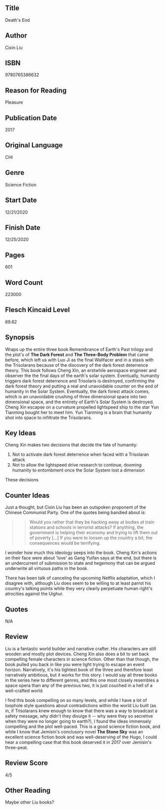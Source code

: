 ## Title
Death's End

## Author
Cixin Liu

## ISBN
9780765386632

## Reason for Reading
Pleasure

## Publication Date
2017

## Original Language
CHI

## Genre
Science Fiction

## Start Date
12/21/2020

## Finish Date
12/25/2020

## Pages
601

## Word Count
223000

## Flesch Kincaid Level
69.62

## Synopsis
Wraps up the entire three book Remembrance of Earth's Past trilogy and the plot's of **The Dark Forest** and **The Three-Body Problem** that came before, which left us with Luo Ji as the final
Wallfacer and in a stasis with the Trisolarans because of the discovery of the dark forest deterrence theory. This book follows Cheng Xin, an erstwhile aerospace engineer and observer the the final days of the earth's solar system. Eventually, humanity triggers dark forest deterrence and Trisolaris is destroyed, confirming the dark forest theory and putting a real and unavoidable counter on the end of humanity in the Solar System. Eventually, the dark forest attack comes, which is an unavoidable crushing of three dimensional space into two dimensional space, and the entirety of Earth's Solar System is destroyed. Cheng Xin escapse on a curvature propelled lightspeed ship to the star Yun Tianming bought her to meet him. Yun Tianming is a brain that humanity shot into space to infiltrate the Trisolarans.

## Key Ideas
Cheng Xin makes two decisions that decide the fate of humanity:

1. Not to activate dark forest deterrence when faced with a Trisolaran attack
2. Not to allow the lightspeed drive research to continue, dooming humanity to entombment once the Solar System lost a dimension

These decisions

## Counter Ideas
Just a thought, but Cixin Liu has been an outspoken proponent of the Chinese Communist Party. One of the quotes being bandied about is:

>> Would you rather that they be hacking away at bodies at train stations and schools in terrorist attacks? If anything, the government is helping their economy and trying to lift them out of poverty [...] If you were to loosen up the country a bit, the consequences would be terrifying.

I wonder how much this ideology seeps into the book. Cheng Xin's actions on their face were about 'love' as Gang Yuifan says at the end, but there is an undercurrent of submission to state and hegemony that can be argued underwrite all virtuous paths in the book.

There has been talk of canceling the upcoming Netflix adaptation, which I disagree with, although Liu does seem to be willing to at least parrot his country's talking points while they very clearly perpetuate human right's atrocities against the Uighur.

## Quotes
N/A

## Review
Liu is a fantastic world builder and narrative crafter. His characters are still wooden and mostly plot devices. Cheng Xin also does a bit to set back compelling female characters in science fiction. Other than that though, the book pulled you back in like you were light trying to escape an event horizon. Narratively, it's his tightest book of the three and therefore least narratively ambitious, but it works for this story. I would say all three books in the series hew to different genres, and this one most closely resembles a space opera than any of the previous two, it is just couched in a hell of a well-crafted world.

I find this book compelling on so many levels, and while I have a lot of loophole style questions about contradictions within the world Liu built (as in, if Trisolarans knew enough to know that there was a way to broadcast a safety message, why didn't they divulge it -- why were they so secretive when they were no longer going to earth?), I found the ideas immensely compelling and the plot well-paced. This is a good science fiction book, and while I know that Jemisin's conclusory novel **The Stone Sky** was an excellent science fiction book and was well-deserving of the Hugo, I could hear a compelling case that this book deserved it in 2017 over Jemisin's three-peat.

## Review Score
4/5

## Other Reading
Maybe other Liu books?